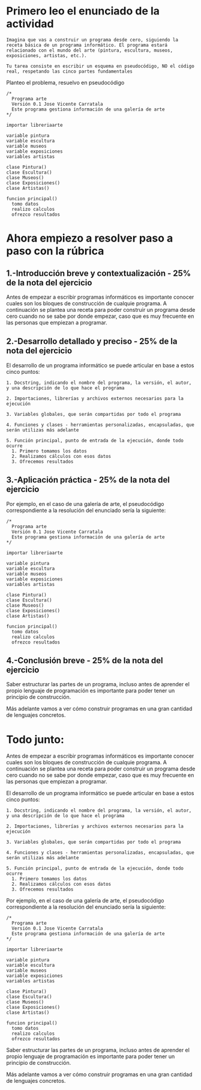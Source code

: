 # Primero leo el enunciado de la actividad

```
Imagina que vas a construir un programa desde cero, siguiendo la receta básica de un programa informático. El programa estará relacionado con el mundo del arte (pintura, escultura, museos, exposiciones, artistas, etc.).

Tu tarea consiste en escribir un esquema en pseudocódigo, NO el código real, respetando las cinco partes fundamentales
```

Planteo el problema, resuelvo en pseudocódigo

```
/*
  Programa arte 
  Versión 0.1 Jose Vicente Carratala
  Este programa gestiona información de una galería de arte
*/

importar libreriaarte

variable pintura
variable escultura
variable museos
variable exposiciones
variables artistas

clase Pintura()
clase Escultura()
clase Museos()
clase Exposiciones()
clase Artistas()

funcion principal()
  tomo datos
  realizo calculos
  ofrezco resultados

```

# Ahora empiezo a resolver paso a paso con la rúbrica

## 1.-Introducción breve y contextualización - 25% de la nota del ejercicio

Antes de empezar a escribir programas informáticos es importante conocer cuales son los bloques de construcción de cualquie programa. A continuación se plantea una receta para poder construir un programa desde cero cuando no se sabe por donde empezar, caso que es muy frecuente en las personas que empiezan a programar.

## 2.-Desarrollo detallado y preciso - 25% de la nota del ejercicio

El desarrollo de un programa informático se puede articular en base a estos cinco puntos:

```
1. Docstring, indicando el nombre del programa, la versión, el autor, y una descripción de lo que hace el programa

2. Importaciones, librerías y archivos externos necesarios para la ejecución

3. Variables globales, que serán compartidas por todo el programa

4. Funciones y clases - herramientas personalizadas, encapsuladas, que serán utilizas más adelante

5. Función principal, punto de entrada de la ejecución, donde todo ocurre
  1. Primero tomamos los datos
  2. Realizamos cálculos con esos datos
  3. Ofrecemos resultados
```

## 3.-Aplicación práctica - 25% de la nota del ejercicio

Por ejemplo, en el caso de una galería de arte, el pseudocódigo correspondiente a la resolución del enunciado sería la siguiente:

```
/*
  Programa arte 
  Versión 0.1 Jose Vicente Carratala
  Este programa gestiona información de una galería de arte
*/

importar libreriaarte

variable pintura
variable escultura
variable museos
variable exposiciones
variables artistas

clase Pintura()
clase Escultura()
clase Museos()
clase Exposiciones()
clase Artistas()

funcion principal()
  tomo datos
  realizo calculos
  ofrezco resultados
```

## 4.-Conclusión breve - 25% de la nota del ejercicio

Saber estructurar las partes de un programa, incluso antes de aprender el propio lenguaje de programación es importante para poder tener un principio de construcción.

Más adelante vamos a ver cómo construir programas en una gran cantidad de lenguajes concretos.

# Todo junto:


Antes de empezar a escribir programas informáticos es importante conocer cuales son los bloques de construcción de cualquie programa. A continuación se plantea una receta para poder construir un programa desde cero cuando no se sabe por donde empezar, caso que es muy frecuente en las personas que empiezan a programar.


El desarrollo de un programa informático se puede articular en base a estos cinco puntos:

```
1. Docstring, indicando el nombre del programa, la versión, el autor, y una descripción de lo que hace el programa

2. Importaciones, librerías y archivos externos necesarios para la ejecución

3. Variables globales, que serán compartidas por todo el programa

4. Funciones y clases - herramientas personalizadas, encapsuladas, que serán utilizas más adelante

5. Función principal, punto de entrada de la ejecución, donde todo ocurre
  1. Primero tomamos los datos
  2. Realizamos cálculos con esos datos
  3. Ofrecemos resultados
```

Por ejemplo, en el caso de una galería de arte, el pseudocódigo correspondiente a la resolución del enunciado sería la siguiente:

```
/*
  Programa arte 
  Versión 0.1 Jose Vicente Carratala
  Este programa gestiona información de una galería de arte
*/

importar libreriaarte

variable pintura
variable escultura
variable museos
variable exposiciones
variables artistas

clase Pintura()
clase Escultura()
clase Museos()
clase Exposiciones()
clase Artistas()

funcion principal()
  tomo datos
  realizo calculos
  ofrezco resultados
```

Saber estructurar las partes de un programa, incluso antes de aprender el propio lenguaje de programación es importante para poder tener un principio de construcción.

Más adelante vamos a ver cómo construir programas en una gran cantidad de lenguajes concretos.

